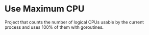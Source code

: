 # Use Maximum CPU
 Project that counts the number of logical CPUs usable by the current process and uses 100% of them with goroutines.
